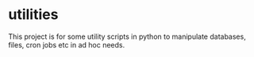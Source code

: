 # utilities
This project is for some utility scripts in python to manipulate databases, files, cron jobs etc in ad hoc needs.

